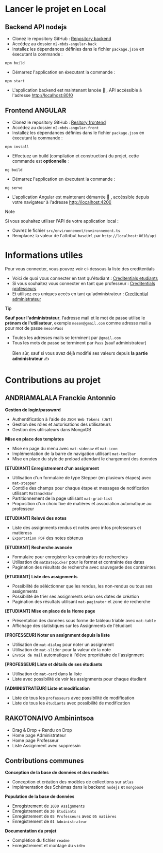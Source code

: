 # Lancer le projet en Local

## Backend API nodejs
- Clonez le repository GitHub : [Repository backend](https://github.com/FranckieAndria/m2-mbds-angular-back.git)
- Accédez au dossier `m2-mbds-angular-back`
- Installez les dépendances définies dans le fichier `package.json` en éxecutant la commande :
```
npm build
```
- Démarrez l'application en éxecutant la commande : 
```
npm start
```
- L'application backend est maintenant lancée :tada: , API accèssible à l'adresse [http://localhost:8010](http://localhost:8010) 

## Frontend ANGULAR
- Clonez le repository GitHub : [Resitory frontend](https://github.com/FranckieAndria/m2-mbds-angular-front.git)
- Accédez au dossier `m2-mbds-angular-front`
- Installez les dépendances définies dans le fichier `package.json` en éxecutant la commande :
```
npm install
```
- Effectuez un build (compilation et construction) du projet, cette commande est **optionnelle** :
```
ng build
```
- Démarrez l'application en éxecutant la commande :
```
ng serve
```
- L'application Angular est maintenant démarrée :tada: , accèssible depuis votre navigateur à l'adresse [http://localhost:4200](http://localhost:4200) <br>
> [!NOTE]
> Si vous souhaitez utiliser l'API de votre application local :
> - Ouvrez le fichier `src/environnement/environnement.ts`
> - Remplacez la valeur de l'attribut `baseUrl` par `http://localhost:8010/api` 

# Informations utiles
Pour vous connecter, vous pouvez voir ci-dessous la liste des creditentials
- Voici de quoi vous connecter en tant qu'étudiant : [Creditentials etudiants](https://github.com/FranckieAndria/m2-mbds-angular-front/tree/master/creditentials/etudiant.md)
- Si vous souhaitez vous connecter en tant que professeur : [Creditentials professeurs](https://github.com/FranckieAndria/m2-mbds-angular-front/tree/master/creditentials/professeur.md)
- Et utilisez ces uniques accès en tant qu'administrateur : [Creditential administrateur](https://github.com/FranckieAndria/m2-mbds-angular-front/tree/master/creditentials/administrateur.md) <br>
> [!TIP]
> **Sauf pour l'administrateur**, l'adresse mail et le mot de passe utilise le **prénom de l'utilisateur**, exemple `meson@gmail.com` comme adresse mail a pour mot de passe `mesonPass`
> - Toutes les adresses mails se terminent par `@gmail.com`
> - Tous les mots de passe se terminent par `Pass` (sauf administrateur)
<br><br>
> Bien sûr, sauf si vous avez déjà modifié ses valeurs depuis **la partie administrateur** :writing_hand:

# Contributions au projet

## ANDRIAMALALA Franckie Antonnio
**Gestion de login/password**
- Authentification à l'aide de `JSON Web Tokens (JWT)`
- Gestion des rôles et autorisations des utilisateurs
- Gestion des utilisateurs dans MongoDB

**Mise en place des templates**
- Mise en page du menu avec `mat-sidenav` et `mat-icon`
- Implémentation de la barre de navigation utilisant `mat-toolbar`
- Mise en place du style de preload attendant le chargement des données

**[ETUDIANT] Enregistrement d'un assignment**
- Utilisation d'un formulaire de type Stepper (en plusieurs étapes) avec `mat-stepper`
- Contôle des champs pour chaque étape et messages de notification utilisant `MatSnackBar`
- Partitionnement de la page utilisant `mat-grid-list`
- Proposition d'un choix fixe de matières et association automatique au professeur

**[ETUDIANT] Relevé des notes**
- Liste des assignments rendus et notés avec infos professeurs et matièress
- `Exportation PDF` des notes obtenus

**[ETUDIANT] Recherche avancée**
- Formulaire pour enregistrer les contraintes de recherches
- Utilisation de `matDatepicker` pour le format et contrainte des dates
- Pagination des résultats de recherche avec sauvegarde des contraintes

**[ETUDIANT] Liste des assignments**
- Possibilité de séléctionner que les rendus, les non-rendus ou tous ses assignments
- Possibilité de trier ses assignments selon ses dates de création
- Pagination des résultats utilisant `mat-paginator` et zone de recherche

**[ETUDIANT] Mise en place de la Home page**
- Présentation des données sous forme de tableau triable avec `mat-table`
- Affichage des statistiques sur les Assignments de l'étudiant

**[PROFESSEUR] Noter un assignment depuis la liste**
- Utilisation de `mat-dialog` pour noter un assignment
- Utilisation de `mat-slider` pour la valeur de la note
- `Envoie de mail` automatique à l'éléve propriétaire de l'assignment

**[PROFESSEUR] Liste et détails de ses étudiants**
- Utilisation de `mat-card` dans la liste
- Liste avec possibilité de voir les assignments pour chaque étudiant
 
**[ADMINISTRATEUR] Liste et modification**
- Liste de tous les `professeurs` avec possibilité de modification
- Liste de tous les `étudiants` avec possibilité de modification

## RAKOTONAIVO Ambinintsoa
- Drag & Drop  + Rendu on Drop
- Home page Administrateur
- Home page Professeur
- Liste Assignment avec suppressin

## Contributions communes
**Conception de la base de données et des modèles**
- Conception et création des modèles de collections sur `atlas`
- Implémentation des Schémas dans le backend `nodejs` et `mongoose`

**Population de la base de données**
- Enregistrement de `1000 Assignments`
- Enregistrement de `20 Etudiants`
- Enregistrement de `05 Professeurs` avec `05 matières`
- Enregistrement de `01 Administrateur`

**Documentation du projet**
- Complétion du fichier `readme`
- Enregistrement et montage du `vidéo`
